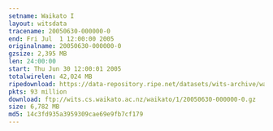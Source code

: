 ```yaml
---
setname: Waikato I
layout: witsdata
tracename: 20050630-000000-0
end: Fri Jul  1 12:00:00 2005
originalname: 20050630-000000-0
gzsize: 2,395 MB
len: 24:00:00
start: Thu Jun 30 12:00:01 2005
totalwirelen: 42,024 MB
ripedownload: https://data-repository.ripe.net/datasets/wits-archive/waikato/1/20050630-000000-0.gz
pkts: 93 million
download: ftp://wits.cs.waikato.ac.nz/waikato/1/20050630-000000-0.gz
size: 6,782 MB
md5: 14c3fd935a3959309cae69e9fb7cf179
---
```


